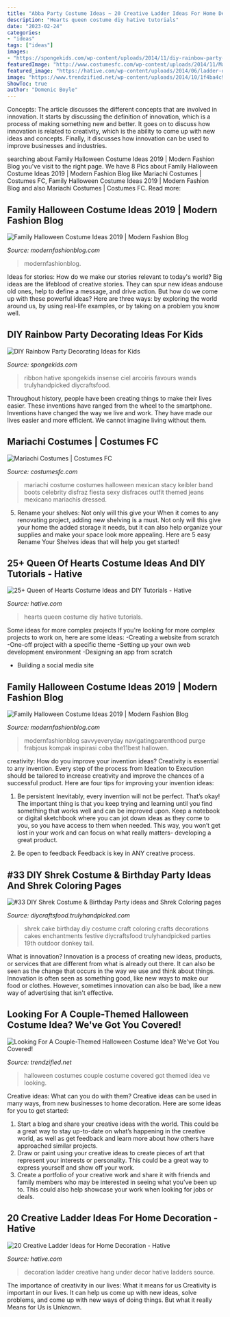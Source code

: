 ```yaml
---
title: "Abba Party Costume Ideas ~ 20 Creative Ladder Ideas For Home Decoration"
description: "Hearts queen costume diy hative tutorials"
date: "2023-02-24"
categories:
- "ideas"
tags: ["ideas"]
images:
- "https://spongekids.com/wp-content/uploads/2014/11/diy-rainbow-party-decorating-ideas/4-candy-decoration.jpg"
featuredImage: "http://www.costumesfc.com/wp-content/uploads/2014/11/Mariachi-Girl-Costume.jpg"
featured_image: "https://hative.com/wp-content/uploads/2014/06/ladder-decor-ideas/20-ladder-decor-ideas.jpg"
image: "https://www.trendzified.net/wp-content/uploads/2014/10/1f4ba4c9770656a8dda2b460b37847b9_650x.jpg"
ShowToc: true
author: "Domenic Boyle"
---
```



Concepts:
The article discusses the different concepts that are involved in innovation. It starts by discussing the definition of innovation, which is a process of making something new and better. It goes on to discuss how innovation is related to creativity, which is the ability to come up with new ideas and concepts. Finally, it discusses how innovation can be used to improve businesses and industries.

	

		
searching about Family Halloween Costume Ideas 2019 | Modern Fashion Blog you've visit to the right page. We have 8 Pics about Family Halloween Costume Ideas 2019 | Modern Fashion Blog like Mariachi Costumes | Costumes FC, Family Halloween Costume Ideas 2019 | Modern Fashion Blog and also Mariachi Costumes | Costumes FC. Read more:
		
    
## Family Halloween Costume Ideas 2019 | Modern Fashion Blog

<img loading=lazy src="http://modernfashionblog.com/wp-content/uploads/2019/08/Family-Halloween-Costume-Ideas-2019-9.jpg" onerror="this.onerror=null;this.src='https://tse3.mm.bing.net/th?id=OIP.3Ak00AzcbVVP0nQ99RcqCAHaLJ&amp;pid=15.1';" alt="Family Halloween Costume Ideas 2019 | Modern Fashion Blog">

_Source: modernfashionblog.com_

>modernfashionblog. 

	

Ideas for stories: How do we make our stories relevant to today's world?
Big ideas are the lifeblood of creative stories. They can spur new ideas andouse old ones, help to define a message, and drive action. But how do we come up with these powerful ideas? Here are three ways: by exploring the world around us, by using real-life examples, or by taking on a problem you know well.

    
## DIY Rainbow Party Decorating Ideas For Kids

<img loading=lazy src="https://spongekids.com/wp-content/uploads/2014/11/diy-rainbow-party-decorating-ideas/4-candy-decoration.jpg" onerror="this.onerror=null;this.src='https://tse4.mm.bing.net/th?id=OIP.GfTxgQhCKywEmuWykiSTCAHaLG&amp;pid=15.1';" alt="DIY Rainbow Party Decorating Ideas for Kids">

_Source: spongekids.com_

>ribbon hative spongekids insense ciel arcoiris favours wands trulyhandpicked diycraftsfood. 

	

Throughout history, people have been creating things to make their lives easier. These inventions have ranged from the wheel to the smartphone. Inventions have changed the way we live and work. They have made our lives easier and more efficient. We cannot imagine living without them.

    
## Mariachi Costumes | Costumes FC

<img loading=lazy src="http://www.costumesfc.com/wp-content/uploads/2014/11/Mariachi-Girl-Costume.jpg" onerror="this.onerror=null;this.src='https://tse4.mm.bing.net/th?id=OIP.fvg9stmN43KZdjNAqWohtQHaKc&amp;pid=15.1';" alt="Mariachi Costumes | Costumes FC">

_Source: costumesfc.com_

>mariachi costume costumes halloween mexican stacy keibler band boots celebrity disfraz fiesta sexy disfraces outfit themed jeans mexicano mariachis dressed. 

	

5. Rename your shelves: Not only will this give your
When it comes to any renovating project, adding new shelving is a must. Not only will this give your home the added storage it needs, but it can also help organize your supplies and make your space look more appealing. Here are 5 easy Rename Your Shelves ideas that will help you get started!

    
## 25+ Queen Of Hearts Costume Ideas And DIY Tutorials - Hative

<img loading=lazy src="https://hative.com/wp-content/uploads/2015/10/27-queen-of-hearts-costume-ideas-and-diy-tutorials.jpg" onerror="this.onerror=null;this.src='https://tse2.mm.bing.net/th?id=OIP.hgHCqn6XHbGh1aPP6W9aawHaJ4&amp;pid=15.1';" alt="25+ Queen of Hearts Costume Ideas and DIY Tutorials - Hative">

_Source: hative.com_

>hearts queen costume diy hative tutorials. 

	

Some ideas for more complex projects
If you're looking for more complex projects to work on, here are some ideas: 
-Creating a website from scratch 
-One-off project with a specific theme 
-Setting up your own web development environment 
-Designing an app from scratch 
- Building a social media site

    
## Family Halloween Costume Ideas 2019 | Modern Fashion Blog

<img loading=lazy src="http://modernfashionblog.com/wp-content/uploads/2019/08/Family-Halloween-Costume-Ideas-2019-5.jpg" onerror="this.onerror=null;this.src='https://tse3.mm.bing.net/th?id=OIP.PkJqtyWy4wpK2dtPZoCk4gHaK5&amp;pid=15.1';" alt="Family Halloween Costume Ideas 2019 | Modern Fashion Blog">

_Source: modernfashionblog.com_

>modernfashionblog savvyeveryday navigatingparenthood purge frabjous kompak inspirasi coba the11best hallowen. 

	

creativity: How do you improve your invention ideas?
Creativity is essential to any invention. Every step of the process from Ideation to Execution should be tailored to increase creativity and improve the chances of a successful product. Here are four tips for improving your invention ideas:
1. Be persistent
Inevitably, every invention will not be perfect. That’s okay! The important thing is that you keep trying and learning until you find something that works well and can be improved upon. Keep a notebook or digital sketchbook where you can jot down ideas as they come to you, so you have access to them when needed. This way, you won’t get lost in your work and can focus on what really matters- developing a great product.

2. Be open to feedback
Feedback is key in ANY creative process.

    
## #33 DIY Shrek Costume &amp; Birthday Party Ideas And Shrek Coloring Pages

<img loading=lazy src="https://diycraftsfood.trulyhandpicked.com/wp-content/uploads/2016/07/Shrek-Party-Idea_ce.jpg" onerror="this.onerror=null;this.src='https://tse4.mm.bing.net/th?id=OIP.faPV56EicJDY4u4JxAbqfgHaJ3&amp;pid=15.1';" alt="#33 DIY Shrek Costume &amp; Birthday Party ideas and Shrek Coloring pages">

_Source: diycraftsfood.trulyhandpicked.com_

>shrek cake birthday diy costume craft coloring crafts decorations cakes enchantments festive diycraftsfood trulyhandpicked parties 19th outdoor donkey tail. 

	

What is innovation?
Innovation is a process of creating new ideas, products, or services that are different from what is already out there. It can also be seen as the change that occurs in the way we use and think about things. Innovation is often seen as something good, like new ways to make our food or clothes. However, sometimes innovation can also be bad, like a new way of advertising that isn't effective.

    
## Looking For A Couple-Themed Halloween Costume Idea? We&#039;ve Got You Covered!

<img loading=lazy src="https://www.trendzified.net/wp-content/uploads/2014/10/1f4ba4c9770656a8dda2b460b37847b9_650x.jpg" onerror="this.onerror=null;this.src='https://tse1.mm.bing.net/th?id=OIP.tvk6GEIR1B0ecy7E5Dz-bQHaJ5&amp;pid=15.1';" alt="Looking For A Couple-Themed Halloween Costume Idea? We&#039;ve Got You Covered!">

_Source: trendzified.net_

>halloween costumes couple costume covered got themed idea ve looking. 

	

Creative ideas: What can you do with them?
Creative ideas can be used in many ways, from new businesses to home decoration. Here are some ideas for you to get started: 
1. Start a blog and share your creative ideas with the world. This could be a great way to stay up-to-date on what’s happening in the creative world, as well as get feedback and learn more about how others have approached similar projects. 
2. Draw or paint using your creative ideas to create pieces of art that represent your interests or personality. This could be a great way to express yourself and show off your work. 
3. Create a portfolio of your creative work and share it with friends and family members who may be interested in seeing what you’ve been up to. This could also help showcase your work when looking for jobs or deals. 

    
## 20 Creative Ladder Ideas For Home Decoration - Hative

<img loading=lazy src="https://hative.com/wp-content/uploads/2014/06/ladder-decor-ideas/20-ladder-decor-ideas.jpg" onerror="this.onerror=null;this.src='https://tse2.mm.bing.net/th?id=OIP.DnWg652kQc8FWCIogHUlCgHaLI&amp;pid=15.1';" alt="20 Creative Ladder Ideas for Home Decoration - Hative">

_Source: hative.com_

>decoration ladder creative hang under decor hative ladders source. 

	

The importance of creativity in our lives: What it means for us
Creativity is important in our lives. It can help us come up with new ideas, solve problems, and come up with new ways of doing things. But what it really Means for Us is Unknown.

